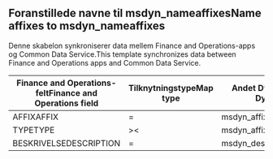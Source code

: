 ## <a name="name-affixes-to-msdyn_nameaffixes"></a><span data-ttu-id="082e7-101">Foranstillede navne til msdyn_nameaffixes</span><span class="sxs-lookup"><span data-stu-id="082e7-101">Name affixes to msdyn_nameaffixes</span></span>

<span data-ttu-id="082e7-102">Denne skabelon synkroniserer data mellem Finance and Operations-apps og Common Data Service.</span><span class="sxs-lookup"><span data-stu-id="082e7-102">This template synchronizes data between Finance and Operations apps and Common Data Service.</span></span>

<span data-ttu-id="082e7-103">Finance and Operations-felt</span><span class="sxs-lookup"><span data-stu-id="082e7-103">Finance and Operations field</span></span> | <span data-ttu-id="082e7-104">Tilknytningstype</span><span class="sxs-lookup"><span data-stu-id="082e7-104">Map type</span></span> | <span data-ttu-id="082e7-105">Andet Dynamics 365-felt</span><span class="sxs-lookup"><span data-stu-id="082e7-105">Other Dynamics 365 field</span></span> | <span data-ttu-id="082e7-106">Standardværdi</span><span class="sxs-lookup"><span data-stu-id="082e7-106">Default value</span></span>
---|---|---|---
<span data-ttu-id="082e7-107">AFFIX</span><span class="sxs-lookup"><span data-stu-id="082e7-107">AFFIX</span></span> | = | <span data-ttu-id="082e7-108">msdyn_affix</span><span class="sxs-lookup"><span data-stu-id="082e7-108">msdyn_affix</span></span> | 
<span data-ttu-id="082e7-109">TYPE</span><span class="sxs-lookup"><span data-stu-id="082e7-109">TYPE</span></span> | >< | <span data-ttu-id="082e7-110">msdyn_affixtype</span><span class="sxs-lookup"><span data-stu-id="082e7-110">msdyn_affixtype</span></span> | 
<span data-ttu-id="082e7-111">BESKRIVELSE</span><span class="sxs-lookup"><span data-stu-id="082e7-111">DESCRIPTION</span></span> | = | <span data-ttu-id="082e7-112">msdyn_description</span><span class="sxs-lookup"><span data-stu-id="082e7-112">msdyn_description</span></span> | 
